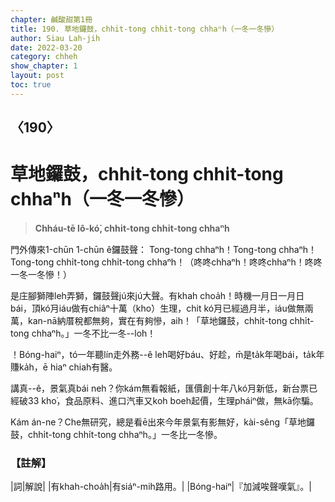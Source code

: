 ```yaml
---
chapter: 鹹酸甜第1冊
title: 190. 草地鑼鼓，chhi̍t-tong chhi̍t-tong chhaⁿh（一冬一冬慘）
author: Siau Lah-jih
date: 2022-03-20
category: chheh
show_chapter: 1
layout: post
toc: true
---
```

  
## 〈190〉
# 草地鑼鼓，chhi̍t-tong chhi̍t-tong chhaⁿh（一冬一冬慘）
>**Chháu-tē lô-kó͘, chhi̍t-tong chhi̍t-tong chhaⁿh**

門外傳來1-chūn 1-chūn ê鑼鼓聲： 
Tong-tong chhaⁿh！Tong-tong chhaⁿh！Tong-tong chhi̍t-tong chhi̍t-tong chhaⁿh！（咚咚chhaⁿh！咚咚chhaⁿh！咚咚一冬一冬慘！）

是庄腳獅陣leh弄獅，鑼鼓聲jú來jú大聲。有khah choa̍h！時機一月日一月日bái，頂kó͘月iáu做有chiâⁿ十萬（kho͘）生理，chit kó͘月已經過月半，iáu做無兩萬，kan-nā納厝稅都無夠，實在有夠慘，aih！「草地鑼鼓，chhi̍t-tong chhi̍t-tong chhaⁿh。」一冬不比一冬--lo͘h！

 ！Bóng-haiⁿ，tó一年聽lín走外務--ê leh喝好báu、好趁，m̄是ta̍k年喝bái，ta̍k年賺ka̍h，ē hiaⁿ chiah有醫。

講真--ê，景氣真bái neh？你kám無看報紙，匯價創十年八kó͘月新低，新台票已經破33 kho͘，食品原料、進口汽車又koh boeh起價，生理pháiⁿ做，無kā你騙。

Kám án-ne？Che無研究，總是看ē出來今年景氣有影無好，kài-sêng「草地鑼鼓，chhi̍t-tong chhi̍t-tong chhaⁿh。」一冬比一冬慘。



### 【註解】

|詞|解說|
|有khah-choa̍h|有siáⁿ-mih路用。|
|Bóng-haiⁿ|『加減唉聲嘆氣』。|

